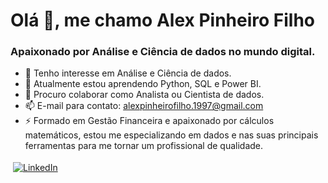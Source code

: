  # Olá 👋, me chamo Alex Pinheiro Filho
 ### Apaixonado por Análise e Ciência de dados no mundo digital.


- 👀 Tenho interesse em Análise e Ciência de dados.
- 🌱 Atualmente estou aprendendo Python, SQL e Power BI.
- 💞️ Procuro colaborar como Analista ou Cientista de dados.
- 📫 E-mail para contato: alexpinheirofilho.1997@gmail.com 
- ⚡ Formado em Gestão Financeira e apaixonado por cálculos matemáticos, estou me especializando em dados e nas suas principais ferramentas para me tornar um profissional de qualidade.

<a href="linkedin.com/in/alex-pinheiro-filho"><img src="https://img.icons8.com/fluent/48/000000/linkedin.png" alt="LinkedIn" style="vertical-align:top; margin:4px"></a>
<!---
<!---
AlexPinheiroFilho/AlexPinheiroFilho is a ✨ special ✨ repository because its `README.md` (this file) appears on your GitHub profile.
You can click the Preview link to take a look at your changes.
--->
